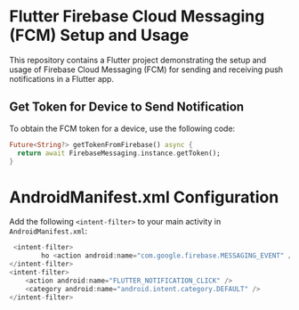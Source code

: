 # Flutter Firebase Cloud Messaging (FCM) Setup and Usage

This repository contains a Flutter project demonstrating the setup and usage of Firebase Cloud Messaging (FCM) for sending and receiving push notifications in a Flutter app.

## Get Token for Device to Send Notification

To obtain the FCM token for a device, use the following code:

```dart
Future<String?> getTokenFromFirebase() async {
  return await FirebaseMessaging.instance.getToken();
}
```
# AndroidManifest.xml Configuration
Add the following `<intent-filter>` to your main activity in `AndroidManifest.xml`:

```dart
 <intent-filter>
        ho <action android:name="com.google.firebase.MESSAGING_EVENT" />
</intent-filter>
<intent-filter>
    <action android:name="FLUTTER_NOTIFICATION_CLICK" />
    <category android:name="android.intent.category.DEFAULT" />
</intent-filter>
```
